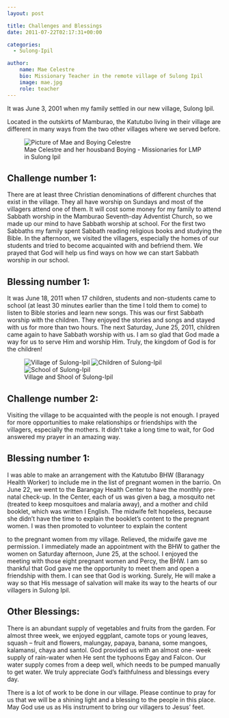 ```yaml
---
layout: post

title: Challenges and Blessings
date: 2011-07-22T02:17:31+00:00

categories:
  - Sulong-Ipil

author:
    name: Mae Celestre
    bio: Missionary Teacher in the remote village of Sulong Ipil
    image: mae.jpg
    role: teacher
---
```

It was June 3, 2001 when my family settled in our new village, Sulong Ipil.

Located in the outskirts of Mamburao, the Katutubo living in their village are different in many ways from the two other villages where we served before.

<figure>
    <img alt="Picture of Mae and Boying Celestre" src="{{site.img_dir}}/2011/07/Picture_Mae_Boying.jpg">
    <figcaption>Mae Celestre and her housband Boying - Missionaries for LMP in Sulong Ipil</figcaption>
</figure>

## Challenge number 1:

There are at least three Christian denominations of different churches that exist in the village. They all have worship on Sundays and most of the villagers attend one of them. It will cost some money for my family to attend Sabbath worship in the Mamburao Seventh-day Adventist Church, so we made up our mind to have Sabbath worship at school. For the first two Sabbaths my family spent Sabbath reading religious books and studying the Bible. In the afternoon, we visited the villagers, especially the homes of our students and tried to become acquainted with and befriend them. We prayed that God will help us find ways on how we can start Sabbath worship in our school.

## Blessing number 1:

It was June 18, 2011 when 17 children, students and non-students came to school (at least 30 minutes earlier than the time I told them to come) to listen to Bible stories and learn new songs. This was our first Sabbath worship with the children. They enjoyed the stories and songs and stayed with us for more than two hours. The next Saturday, June 25, 2011, children came again to have Sabbath worship with us. I am so glad that God made a way for us to serve Him and worship Him. Truly, the kingdom of God is for the children!

<figure>
    <div class="o-pack o-pack--tiny">
        <span class="o-pack__item"><img class="u-zoomable" alt="Village of Sulong-Ipil" src="{{site.img_dir}}/2011/07/Sulong-Ipil_Village-300x225.jpg" /></span>
        <span class="o-pack__item"><img class="u-zoomable" alt="Children of Sulong-Ipil" src="{{site.img_dir}}/2011/07/Sulong-Ipil_Children-300x225.jpg" /></span>
        <span class="o-pack__item"><img class="u-zoomable" alt="School of Sulong-Ipil" src="{{site.img_dir}}/2011/07/Sulong-Ipil_School-300x225.jpg" /></span>
    </div>
    <figcaption>Village and Shool of Sulong-Ipil</figcaption>
</figure>

## Challenge number 2:
Visiting the village to be acquainted with the people is not enough. I prayed for more opportunities to make relationships or friendships with the villagers, especially the mothers. It didn’t take a long time to wait, for God answered my prayer in an amazing way.

## Blessing number 1:
I was able to make an arrangement with the Katutubo BHW (Baranagy Health Worker) to include me in the list of pregnant women in the barrio. On June 22, we went to the Barangay Health Center to have the monthly pre-natal check-up. In the Center, each of us was given a bag, a mosquito net (treated to keep mosquitoes and malaria away), and a mother and child booklet, which was written I English. The midwife felt hopeless, because she didn’t have the time to explain the booklet’s content to the pregnant women. I was then promoted to volunteer to explain the content

to the pregnant women from my village. Relieved, the midwife gave me permission. I immediately made an appointment with the BHW to gather the women on Saturday afternoon, June 25, at the school. I enjoyed the meeting with those eight pregnant women and Percy, the BHW. I am so thankful that God gave me the opportunity to meet them and open a friendship with them. I can see that God is working. Surely, He will make a way so that His message of salvation will make its way to the hearts of our villagers in Sulong Ipil.

## Other Blessings:
There is an abundant supply of vegetables and fruits from the garden. For almost three week, we enjoyed eggplant, camote tops or young leaves, squash – fruit and flowers, malungay, papaya, banana, some mangoes, kalamansi, chaya and santol. God provided us with an almost one- week supply of rain-water when He sent the typhoons Egay and Falcon. Our water supply comes from a deep well, which needs to be pumped manually to get water. We truly appreciate God’s faithfulness and blessings every day.

There is a lot of work to be done in our village. Please continue to pray for us that we will be a shining light and a blessing to the people in this place. May God use us as His instrument to bring our villagers to Jesus’ feet.
